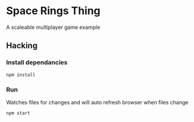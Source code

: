 # Space Rings Thing
A scaleable multiplayer game example

## Hacking

### Install dependancies
    
    npm install
    
### Run
Watches files for changes and will auto refresh browser when files change

    npm start
